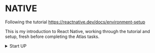 # NATIVE
Following the tutorial https://reactnative.dev/docs/environment-setup

This is my introduction to React Native, working through the tutorial and setup, fresh before completing the Atlas tasks.

<details><summary>Start UP</summary>

###Step 1

```npx create-expo-app@latest```


###Step 2

Choose a development device.  I chose my i-phone, aka IOS Device.

###Step 3

Choose to use the Expo framework or go on your own.  

I chose Expo Go

###Step 4

Copy QR code and open in App Store

###Step 5 

npx expo start

###Step 6

Got this error:

@PaintRock ➜ /workspaces/NATIVE (main) $ npx expo start
ConfigError: The expected package.json path: /workspaces/NATIVE/package.json does not exist
@PaintRock ➜ /workspaces/NATIVE (main) $

Resolved by changing into my root directory 

cd new-native

###Step 7 

Got a QR code and a page but the i-phone is not connecting to the app.  It says, taking longer than it should.  

I tried making sure that both the phone and computer are on the same wi-fi.  

</details>
